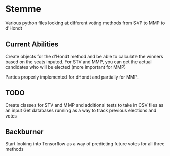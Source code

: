 # Stemme
Various python files looking at different voting methods from SVP to MMP to d'Hondt

## Current Abilities
Create objects for the d'Hondt method and be able to calculate the winners based on the seats inputed.
For STV and MMP, you can get the actual candidates who will be elected (more important for MMP)

Parties properly implemented for dHondt and partially for MMP. 

## TODO
Create classes for STV and MMP and additional tests to take in CSV files as an input
Get databases running as a way to track previous elections and votes

## Backburner
Start looking into Tensorflow as a way of predicting future votes for all three methods
